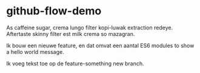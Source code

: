 # github-flow-demo

As caffeine sugar, crema lungo filter kopi-luwak extraction redeye. Aftertaste skinny filter est milk crema so mazagran.

Ik bouw een nieuwe feature, en dat omvat een aantal ES6 modules to show a hello world message.

Ik voeg tekst toe op de feature-something new branch.